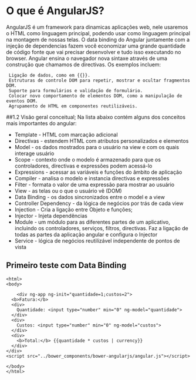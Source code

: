 O que é AngularJS?
========

AngularJS é um framework para dinamicas aplicações web, nele usaremos o HTML como linguagem principal, podendo usar como linguagem principal na montagem de nossas telas. O data binding do Angular juntamente com a injeção de dependencias fazem você economizar uma grande quantidade de código fonte que vai precisar desenvolver e tudo isso executando no browser. 
Angular ensina o navegador nova sintaxe através de uma construção que chamamos de directivas. Os exemplos incluem:

	 Ligação de dados, como em {{}}.
	 Estruturas de controle DOM para repetir, mostrar e ocultar fragmentos DOM.
	 Suporte para formulários e validação de formulário.
	 Colocar novo comportamento de elementos DOM, como a manipulação de eventos DOM.
	 Agrupamento de HTML em componentes reutilizáveis.

##1.2 Visão geral conceitual;
Na lista abaixo contém alguns dos conceitos mais importantes do angular:
		
- Template - HTML com marcação adicional
- Directivas - estendem HTML com atributos personalizados e elementos
- Model - os dados mostrados para o usuário na view e com os quais interage usuário
- Scope -	contexto onde o modelo é armazenado para que os controladores, directivas e expressões podem acessá-lo
- Expressions - acessar as variáveis e funções do âmbito de aplicação
- Compiler - analisa o modelo e instancia directivas e expressões
- Filter - formata o valor de uma expressão para mostrar ao usuário
- View -	as telas ou o que o usuário vê (DOM)
- Data Binding -	os dados sincronizados entre o model e a view
- Controller Dependency - da lógica de negócios por trás de cada view		
- Injection - Cria a ligação entre Objeto e funções;
- Injector - Injeta dependências
- Module 	- um módulo para as diferentes partes de um aplicativo, incluindo os controladores, serviços, filtros, directivas. Faz a ligação de todas as partes da aplicação angular e configura o Injector
- Service - lógica de negócios reutilizável independente de pontos de vista

## Primeiro teste com Data Binding

    <html>
    <body>

     	<div ng-app ng-init="quantidade=1;custos=2">
	  <b>Fatura:</b>
	  <div>
	    Quantidade: <input type="number" min="0" ng-model="quantidade">
	  </div>
	  <div>
	    Custos: <input type="number" min="0" ng-model="custos">
	  </div>
	  <div>
	    <b>Total:</b> {{quantidade * custos | currency}}
	  </div>
	</div>
	<script src="../bower_components/bower-angularjs/angular.js"></script>

    </body>
    </html>
